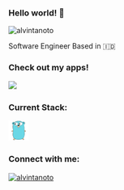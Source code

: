### Hello world! 👋
<p align="left"> 
  <img src="https://komarev.com/ghpvc/?username=alvintanoto&label=Profile%20views&color=0e75b6&style=flat" alt="alvintanoto" />
</p>

Software Engineer Based in 🇮🇩

<h3>Check out my apps!</h3>
<a href="https://play.google.com/store/apps/dev?id=6134309794517177942" target="_blank" rel="noreferrer">
  <img src="https://play.google.com/intl/en_us/badges/static/images/badges/en_badge_web_generic.png" height="40"/>
</a>

<h3 align="left">Current Stack:</h3>
<p align="left">
  <a href="https://go.dev" target="_blank" rel="noreferrer"> 
    <img src="https://github.com/devicons/devicon/blob/master/icons/go/go-original.svg" alt="go" width="40" height="40" />
  </a>
</p>

<h3 align="left">Connect with me:</h3>
<p align="left">
  <a href="https://www.linkedin.com/in/alvintanoto/" target="blank"><img align="center" src="https://raw.githubusercontent.com/rahuldkjain/github-profile-readme-generator/master/src/images/icons/Social/linked-in-alt.svg" alt="alvintanoto" height="30" width="40" />
</p>
